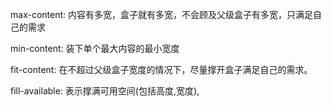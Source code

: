 max-content: 内容有多宽，盒子就有多宽，不会顾及父级盒子有多宽，只满足自己的需求

min-content: 装下单个最大内容的最小宽度

fit-content: 在不超过父级盒子宽度的情况下，尽量撑开盒子满足自己的需求。

fill-available: 表示撑满可用空间(包括高度,宽度),